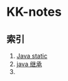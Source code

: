 # KK-notes
## 索引

1. [Java static](https://github.com/KK-0613/KK-notes/blob/main/Java/Java%E5%9F%BA%E7%A1%80/Java%20static.md)
2. [java 继承](https://github.com/KK-0613/KK-notes/blob/main/Java/Java%E5%9F%BA%E7%A1%80/Java%20%E7%BB%A7%E6%89%BF.md)
3. 
